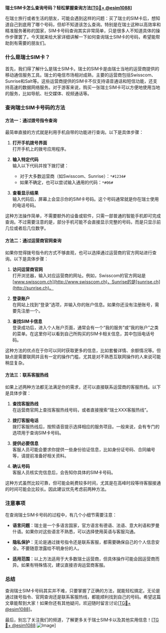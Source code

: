**瑞士SIM卡怎么查询号码？轻松掌握查询方法[[TG💪+ @esim1088](https://t.me/s/esim1088)]**

在瑞士旅行或者生活的朋友，可能会遇到这样的问题：买了瑞士的SIM卡后，想知道自己到底用了哪个号码，但却不知道该怎么查询。特别是在瑞士这种以高效率和精准服务著称的国家，SIM卡号码查询其实非常简单，只是很多人不知道具体的操作步骤罢了。今天就来给大家详细讲解一下如何查询瑞士SIM卡的号码，希望能帮助到有需要的朋友们。

### 什么是瑞士SIM卡？

首先，我们得了解什么是瑞士SIM卡。瑞士的SIM卡是由瑞士当地的运营商提供的移动通信服务工具。瑞士的电信市场相对成熟，主要的运营商包括Swisscom、Sunrise和Salt等。这些运营商提供的SIM卡不仅支持语音通话和短信功能，还支持高速的数据网络服务。对于游客来说，购买一张瑞士SIM卡可以方便地使用当地的服务，比如导航、社交媒体、视频通话等。

### 查询瑞士SIM卡号码的方法

#### 方法一：通过拨号指令查询

最简单直接的方式就是利用手机自带的功能进行查询。以下是具体步骤：

1. **打开手机拨号界面**  
   打开手机上的拨号应用程序。

2. **输入特定代码**  
   输入以下代码并按下拨打键：
   - 对于大多数运营商（如Swisscom、Sunrise）：`*#1234#`
   - 如果不确定，也可以尝试输入通用的代码：`*#06#`

3. **查看显示结果**  
   输入代码后，屏幕上会显示你的SIM卡号码。这个号码通常就是你在瑞士使用的电话号码。

这种方法操作简单，不需要额外的设备或软件，只需一部普通的智能手机即可完成查询。不过需要注意的是，部分手机可能不会直接显示完整的号码，而是只显示前几位或者后几位数字。

#### 方法二：通过运营商官网查询

如果你觉得拨号指令的方式不够直观，也可以选择通过运营商的官方网站进行查询。以下是具体步骤：

1. **访问运营商官网**  
   打开浏览器，输入对应运营商的网址。例如，Swisscom的官方网站是[www.swisscom.ch](http://www.swisscom.ch)，Sunrise的是[sunrise.ch](http://sunrise.ch)。

2. **登录账户**  
   在网站上找到“登录”选项，并输入你的账户信息。如果你还没有注册账号，需要先注册一个。

3. **查找SIM卡信息**  
   登录成功后，进入个人账户页面，通常会有一个“我的服务”或“我的账户”之类的菜单。在这里你可以看到自己所购买的SIM卡相关信息，其中包括电话号码。

这种方法的优点在于你可以同时获取更多的信息，比如套餐详情、余额情况等。但缺点是需要联网并且有一定的操作门槛，尤其是对不熟悉互联网操作的人来说可能稍显复杂。

#### 方法三：联系客服热线

如果上述两种方法都无法满足你的需求，还可以直接联系运营商的客服热线。以下是具体步骤：

1. **查找客服热线**  
   在运营商官网上查找客服热线号码，或者直接搜索“瑞士XXX客服热线”。

2. **拨打客服电话**  
   拨打客服热线后，按照语音提示选择相应的服务项目。一般来说，会有专门的选项用于查询SIM卡号码。

3. **提供必要信息**  
   客服人员可能会要求你提供一些身份验证信息，比如身份证号码、合同编号等，请提前准备好相关资料。

4. **确认号码**  
   客服人员核实完信息后，会告知你具体的SIM卡号码。

这种方式虽然比较可靠，但可能会耗费较多时间，尤其是在高峰时段等待客服接通的时间可能会比较长。因此建议优先考虑前两种方法。

### 注意事项

在查询瑞士SIM卡号码的过程中，有几个小细节需要注意：

- **语言问题**：瑞士是一个多语言国家，官方语言有德语、法语、意大利语和罗曼什语。如果你对这些语言不熟悉，可以选择使用英语与客服沟通。
  
- **隐私保护**：无论是通过拨号指令还是联系客服，都需要确保自己的个人信息安全。不要随意泄露给不明身份的人。

- **适用范围**：以上方法适用于大多数瑞士运营商，但具体操作可能会因运营商而异。如果有特殊情况，建议直接咨询运营商客服。

### 总结

查询瑞士SIM卡号码其实并不难，只要掌握了正确的方法，就能轻松搞定。无论是通过拨号指令、官网查询还是联系客服热线，都能顺利找到自己的号码。希望这篇文章能帮到大家！如果你还有其他疑问，欢迎随时留言讨论[[TG💪+ @esim1088](https://t.me/s/esim1088)]。

最后，别忘了关注我们的频道，了解更多关于瑞士SIM卡以及其他实用信息！[[TG💪+ @esim1088](https://t.me/s/esim1088) ![Image](https://i.postimg.cc/4NQfJmqS/Snipaste-2025-05-13-00-14-12.png)]